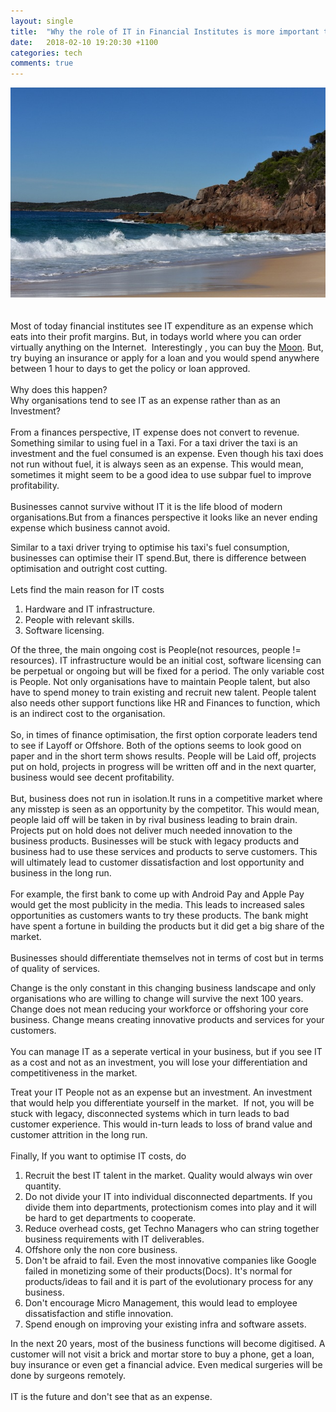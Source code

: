 ```yaml
---
layout: single
title:  "Why the role of IT in Financial Institutes is more important than ever!"
date:   2018-02-10 19:20:30 +1100
categories: tech
comments: true
---
```

<div dir="ltr" style="text-align: left;" trbidi="on">
<div class="separator" style="clear: both; text-align: center;">
</div>
<div class="separator" style="clear: both; text-align: center;">
<a><img border="0" src="/assets/images/snomed-ct.jpg"/></a></div>
<div class="separator" style="clear: both; text-align: center;">
<br /></div>
<br />
Most of today financial institutes see IT expenditure as an expense which eats into their profit margins. But, in todays world where you can order virtually anything on the Internet.&nbsp; Interestingly , you can buy the <a href="http://www.lunarregistry.com/moon-land/index.php">Moon</a>. But, try buying an insurance or apply for a loan and you would spend anywhere between 1 hour to days to get the policy or loan approved.<br />
<br />
Why does this happen?
<br />
Why organisations tend to see IT as an expense rather than as an Investment?<br />
<br />
From a finances perspective, IT expense does not convert to revenue. Something similar to using fuel in a Taxi. For a taxi driver the taxi is an investment and the fuel consumed is an expense. Even though his taxi does not run without fuel, it is always seen as an expense. This would mean, sometimes it might seem to be a good idea to use subpar fuel to improve profitability.<br />
<br />
Businesses cannot survive without IT it is the life blood of modern organisations.But from a finances perspective it looks like an never ending expense which business cannot avoid.

Similar to a taxi driver trying to optimise his taxi's fuel consumption, businesses can optimise their IT spend.But, there is difference between optimisation and outright cost cutting.<br />
<br />
Lets find the main reason for IT costs
<br />
<ol>
<li>Hardware and IT infrastructure.</li>
<li>People with relevant skills.</li>
<li>Software licensing.</li>
</ol>
Of the three, the main ongoing cost is People(not resources, people != resources). IT infrastructure would be an initial cost, software licensing can be perpetual or ongoing but will be fixed for a period. The only variable cost is People. Not only organisations have to maintain People talent, but also have to spend money to train existing and recruit new talent. People talent also needs other support functions like HR and Finances to function, which is an indirect cost to the organisation.<br />
<br />
So, in times of finance optimisation, the first option corporate leaders tend to see if Layoff or Offshore. Both of the options seems to look good on paper and in the short term shows results. People will be&nbsp;Laid off, projects put on hold, projects in progress will be written off and in the next quarter, business would see decent profitability.<br />
<br />
But, business does not run in isolation.It runs in a competitive market where any misstep is seen as an opportunity by the competitor. This would mean, people laid off will be taken in by rival business leading to brain drain. Projects put on hold does not deliver much needed innovation to the business products. Businesses will be stuck with legacy products and business had to use these services and products to serve customers. This will ultimately lead to customer dissatisfaction and lost opportunity and business in the long run.<br />
<br />
For example, the first bank to come up with Android Pay and Apple Pay would get the most publicity in the media. This leads to increased sales opportunities as customers wants to try these products. The bank might have spent a fortune in building the products but it did get a big share of the market.<br />
<br />
Businesses should differentiate themselves&nbsp;not in terms of cost but in terms of quality of services.

Change is the only constant in this changing business landscape and only organisations who are willing to change will survive the next 100 years. Change does not mean reducing your workforce or offshoring your core business. Change means creating innovative products and services for your customers.<br />
<br />
You can manage IT as a seperate vertical in your business, but if you see IT as a cost and not as an investment, you will lose your differentiation and competitiveness in the market.

Treat your IT People not as an expense but an investment. An investment that would help you differentiate yourself in the market. &nbsp;If not, you will be stuck with legacy, disconnected systems which in turn leads to bad customer experience. This would in-turn leads to loss of brand value and customer attrition in the long run.<br />
<br />
Finally, If you want to optimise IT costs, do<br />
<ol>
<li>Recruit the best IT talent in the market. Quality would always win over quantity.</li>
<li>Do not divide your IT into individual disconnected departments. If you divide them into departments, protectionism comes into play and it will be hard to get departments to cooperate.</li>
<li>Reduce overhead costs, get Techno Managers who can string together business requirements with IT deliverables.</li>
<li>Offshore only the non core business.</li>
<li>Don't be afraid to fail. Even the most&nbsp;innovative companies like Google failed in&nbsp;monetizing some of their products(Docs). It's normal for&nbsp; products/ideas&nbsp;to fail and it is part of the evolutionary process for any business.</li>
<li>Don't encourage Micro Management, this would lead to employee dissatisfaction and stifle innovation.</li>
<li>Spend enough on improving your existing infra and software assets.</li>
</ol>
In the next 20 years, most of the business functions will become digitised. A customer will&nbsp;not visit a brick and mortar store to buy a phone, get a loan, buy insurance or even get a financial advice. Even medical surgeries will be done by surgeons remotely.<br />
<br />
IT is the future and don't see that as an expense.</div>
